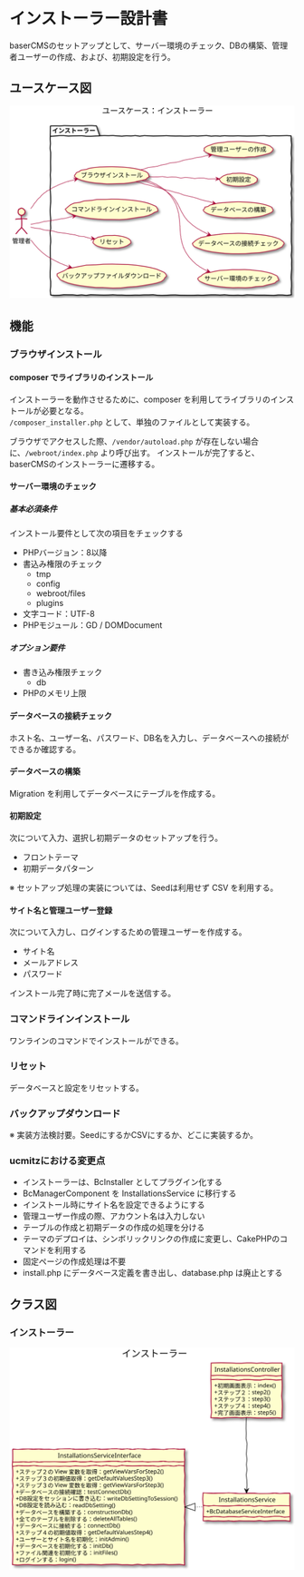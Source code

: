 # インストーラー設計書

baserCMSのセットアップとして、サーバー環境のチェック、DBの構築、管理者ユーザーの作成、および、初期設定を行う。

## ユースケース図

![ユースケース図：固定ページ管理](../../../svg/use_case/baser-core/installer.svg)

 
## 機能
### ブラウザインストール
#### composer でライブラリのインストール
インストーラーを動作させるために、composer を利用してライブラリのインストールが必要となる。  
`/composer_installer.php` として、単独のファイルとして実装する。

ブラウザでアクセスした際、`/vendor/autoload.php` が存在しない場合に、`/webroot/index.php` より呼び出す。 インストールが完了すると、baserCMSのインストーラーに遷移する。


#### サーバー環境のチェック
##### 基本必須条件
インストール要件として次の項目をチェックする
- PHPバージョン：8以降
- 書込み権限のチェック
  - tmp
  - config
  - webroot/files
  - plugins
- 文字コード：UTF-8
- PHPモジュール：GD / DOMDocument

##### オプション要件
- 書き込み権限チェック
  - db
- PHPのメモリ上限

#### データベースの接続チェック
ホスト名、ユーザー名、パスワード、DB名を入力し、データベースへの接続ができるか確認する。

#### データベースの構築
Migration を利用してデータベースにテーブルを作成する。

#### 初期設定
次について入力、選択し初期データのセットアップを行う。

- フロントテーマ
- 初期データパターン

※ セットアップ処理の実装については、Seedは利用せず CSV を利用する。

#### サイト名と管理ユーザー登録
次について入力し、ログインするための管理ユーザーを作成する。
- サイト名
- メールアドレス
- パスワード

インストール完了時に完了メールを送信する。

 
### コマンドラインインストール
ワンラインのコマンドでインストールができる。

 
### リセット
データベースと設定をリセットする。

### バックアップダウンロード
※ 実装方法検討要。SeedにするかCSVにするか、どこに実装するか。

 
### ucmitzにおける変更点
- インストーラーは、BcInstaller としてプラグイン化する
- BcManagerComponent を InstallationsService に移行する
- インストール時にサイト名を設定できるようにする
- 管理ユーザー作成の際、アカウント名は入力しない
- テーブルの作成と初期データの作成の処理を分ける
- テーマのデプロイは、シンボリックリンクの作成に変更し、CakePHPのコマンドを利用する
- 固定ページの作成処理は不要
- install.php にデータベース定義を書き出し、database.php は廃止とする

 
## クラス図
### インストーラー
![クラス図：インストーラー](../../../svg/class/bc-installer/installer.svg)
　
